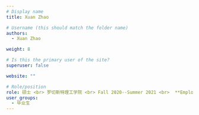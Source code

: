 ```yaml
---
# Display name
title: Xuan Zhao

# Username (this should match the folder name)
authors:
  - Xuan Zhao

weight: 8

# Is this the primary user of the site?
superuser: false

website: ""

# Role/position
role: 硕士 <br> 罗切斯特理工学院 <br> Fall 2020--Summer 2021 <br>  **Employment** -- Sohu <br> **Position** -- UX Researcher/Designer
user_groups:
  - 毕业生
---
```

